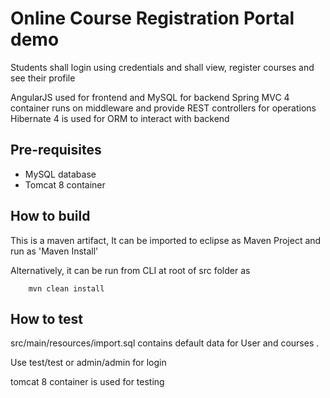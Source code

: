 # Online Course Registration Portal demo

Students shall login using credentials and shall view, register courses and see their profile

AngularJS used for frontend and MySQL for backend
Spring MVC 4 container runs on middleware and provide REST controllers for operations
Hibernate 4 is used for ORM to interact with backend

Pre-requisites
---------------

- MySQL database
- Tomcat 8 container 


How to build 
---------------

This is a maven artifact, It can be imported to eclipse as Maven Project and run as 'Maven Install' 
	
Alternatively, it can be run from CLI at root of src folder as 
	
```
	mvn clean install
```

How to test
---------------

src/main/resources/import.sql contains default data for User and courses . 

Use test/test or admin/admin for login

tomcat 8 container is used for testing
	

